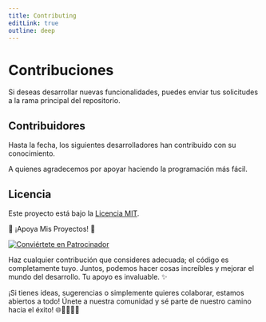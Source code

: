 ```yaml
---
title: Contributing
editLink: true
outline: deep
---
```


<script setup>
import { VPTeamMembers } from 'vitepress/theme'

const members = [
  {
    avatar: 'https://avatars.githubusercontent.com/u/91748598?v=4',
    name: 'Raúl Mauricio Uñate Castro',
    title: 'Creator | Bogotá DC - Colombia',
    links: [
      { icon: 'github', link: 'https://github.com/rmunate'},
      { icon: 'linkedin', link: 'https://www.linkedin.com/in/raul-mauricio-unate-castro/' },
      { icon: 'facebook', link: 'https://www.facebook.com/people/Code-Maestro/100093438305767/' },
      { icon: 'instagram', link: 'https://www.instagram.com/code.maestro/' },
      { icon: 'twitter', link: 'https://twitter.com/rmunate' },
    ]
  }
]
</script>

# Contribuciones

Si deseas desarrollar nuevas funcionalidades, puedes enviar tus solicitudes a la rama principal del repositorio.

## Contribuidores

Hasta la fecha, los siguientes desarrolladores han contribuido con su conocimiento.

A quienes agradecemos por apoyar haciendo la programación más fácil.

<VPTeamMembers size="small" :members="members" />

## Licencia
Este proyecto está bajo la [Licencia MIT](https://choosealicense.com/licenses/mit/).

🌟 ¡Apoya Mis Proyectos! 🚀

[![Conviértete en Patrocinador](https://img.shields.io/badge/-Conviértete%20en%20Patrocinador-blue?style=for-the-badge&logo=github)](https://github.com/sponsors/rmunate)

Haz cualquier contribución que consideres adecuada; el código es completamente tuyo. Juntos, podemos hacer cosas increíbles y mejorar el mundo del desarrollo. Tu apoyo es invaluable. ✨

¡Si tienes ideas, sugerencias o simplemente quieres colaborar, estamos abiertos a todo! Únete a nuestra comunidad y sé parte de nuestro camino hacia el éxito! 🌐👩‍💻👨‍💻